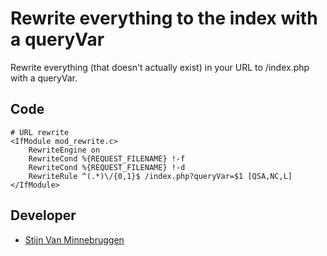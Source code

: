 # Rewrite everything to the index with a queryVar

Rewrite everything (that doesn't actually exist) in your URL to /index.php with a queryVar.

## Code

	# URL rewrite
	<IfModule mod_rewrite.c>
		RewriteEngine on
		RewriteCond %{REQUEST_FILENAME} !-f
		RewriteCond %{REQUEST_FILENAME} !-d
		RewriteRule ^(.*)\/{0,1}$ /index.php?queryVar=$1 [QSA,NC,L]
	</IfModule>

## Developer

+ [Stijn Van Minnebruggen](http://donotfold.be)
